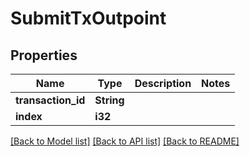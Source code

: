 # SubmitTxOutpoint

## Properties

Name | Type | Description | Notes
------------ | ------------- | ------------- | -------------
**transaction_id** | **String** |  | 
**index** | **i32** |  | 

[[Back to Model list]](../README.md#documentation-for-models) [[Back to API list]](../README.md#documentation-for-api-endpoints) [[Back to README]](../README.md)


